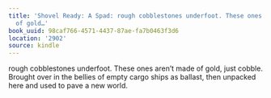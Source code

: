 ```yaml
---
title: 'Shovel Ready: A Spad: rough cobblestones underfoot. These ones aren’t made
  of gold…'
book_uuid: 98caf766-4571-4437-87ae-fa7b0463f3d6
location: '2902'
source: kindle
---
```


rough cobblestones underfoot. These ones aren’t made of gold, just cobble. Brought over in the bellies of empty cargo ships as ballast, then unpacked here and used to pave a new world.